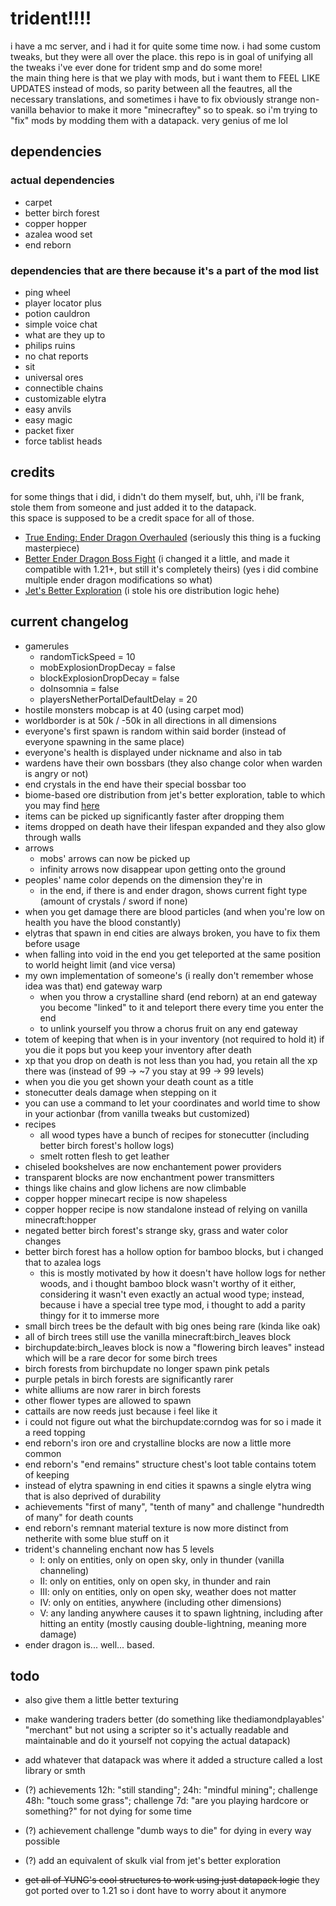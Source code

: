 # trident!!!!
i have a mc server, and i had it for quite some time now. i had some custom tweaks, but they were all over the place. this repo is in goal of unifying all the tweaks i've ever done for trident smp and do some more!<br>
the main thing here is that we play with mods, but i want them to FEEL LIKE UPDATES instead of mods, so parity between all the feautres, all the necessary translations, and sometimes i have to fix obviously strange non-vanilla behavior to make it more "minecraftey" so to speak. so i'm trying to "fix" mods by modding them with a datapack. very genius of me lol

## dependencies
### actual dependencies
- carpet
- better birch forest
- copper hopper
- azalea wood set
- end reborn

### dependencies that are there because it's a part of the mod list
- ping wheel
- player locator plus
- potion cauldron
- simple voice chat
- what are they up to
- philips ruins
- no chat reports
- sit
- universal ores
- connectible chains
- customizable elytra
- easy anvils
- easy magic
- packet fixer
- force tablist heads

## credits
for some things that i did, i didn't do them myself, but, uhh, i'll be frank, stole them from someone and just added it to the datapack.<br>
this space is supposed to be a credit space for all of those.
- [True Ending: Ender Dragon Overhauled](https://modrinth.com/datapack/true-ending/versions) (seriously this thing is a fucking masterpiece)
- [Better Ender Dragon Boss Fight](https://www.planetminecraft.com/data-pack/better-ender-dragon-boss-fight/) (i changed it a little, and made it compatible with 1.21+, but still it's completely theirs) (yes i did combine multiple ender dragon modifications so what)
- [Jet's Better Exploration](https://modrinth.com/mod/jbe) (i stole his ore distribution logic hehe)

## current changelog
- gamerules
    - randomTickSpeed = 10
    - mobExplosionDropDecay = false
    - blockExplosionDropDecay = false
    - doInsomnia = false
    - playersNetherPortalDefaultDelay = 20
- hostile monsters mobcap is at 40 (using carpet mod)
- worldborder is at 50k / -50k in all directions in all dimensions
- everyone's first spawn is random within said border (instead of everyone spawning in the same place)
- everyone's health is displayed under nickname and also in tab
- wardens have their own bossbars (they also change color when warden is angry or not)
- end crystals in the end have their special bossbar too
- biome-based ore distribution from jet's better exploration, table to which you may find [here](https://docs.google.com/spreadsheets/d/1BdCvVJP3CvlerC-nFlTZc4cjzYAnAbqMJudeDgCxwGw/edit)
- items can be picked up significantly faster after dropping them
- items dropped on death have their lifespan expanded and they also glow through walls
- arrows
    - mobs' arrows can now be picked up
    - infinity arrows now disappear upon getting onto the ground
- peoples' name color depends on the dimension they're in
    - in the end, if there is and ender dragon, shows current fight type (amount of crystals / sword if none)
- when you get damage there are blood particles (and when you're low on health you have the blood constantly)
- elytras that spawn in end cities are always broken, you have to fix them before usage
- when falling into void in the end you get teleported at the same position to world height limit (and vice versa)
- my own implementation of someone's (i really don't remember whose idea was that) end gateway warp
    - when you throw a crystalline shard (end reborn) at an end gateway you become "linked" to it and teleport there every time you enter the end
    - to unlink yourself you throw a chorus fruit on any end gateway
- totem of keeping that when is in your inventory (not required to hold it) if you die it pops but you keep your inventory after death
- xp that you drop on death is not less than you had, you retain all the xp there was (instead of 99 -> ~7 you stay at 99 -> 99 levels)
- when you die you get shown your death count as a title
- stonecutter deals damage when stepping on it
- you can use a command to let your coordinates and world time to show in your actionbar (from vanilla tweaks but customized)
- recipes
    - all wood types have a bunch of recipes for stonecutter (including better birch forest's hollow logs)
    - smelt rotten flesh to get leather
- chiseled bookshelves are now enchantement power providers
- transparent blocks are now enchantment power transmitters
- things like chains and glow lichens are now climbable
- copper hopper minecart recipe is now shapeless
- copper hopper recipe is now standalone instead of relying on vanilla minecraft:hopper
- negated better birch forest's strange sky, grass and water color changes
- better birch forest has a hollow option for bamboo blocks, but i changed that to azalea logs
    - this is mostly motivated by how it doesn't have hollow logs for nether woods, and i thought bamboo block wasn't worthy of it either, considering it wasn't even exactly an actual wood type; instead, because i have a special tree type mod, i thought to add a parity thingy for it to immerse more
- small birch trees be the default with big ones being rare (kinda like oak)
- all of birch trees still use the vanilla minecraft:birch_leaves block
- birchupdate:birch_leaves block is now a "flowering birch leaves" instead which will be a rare decor for some birch trees
- birch forests from birchupdate no longer spawn pink petals
- purple petals in birch forests are significantly rarer
- white alliums are now rarer in birch forests
- other flower types are allowed to spawn
- cattails are now reeds just because i feel like it
- i could not figure out what the birchupdate:corndog was for so i made it a reed topping
- end reborn's iron ore and crystalline blocks are now a little more common
- end reborn's "end remains" structure chest's loot table contains totem of keeping
- instead of elytra spawning in end cities it spawns a single elytra wing that is also deprived of durability
- achievements "first of many", "tenth of many" and challenge "hundredth of many" for death counts
- end reborn's remnant material texture is now more distinct from netherite with some blue stuff on it
- trident's channeling enchant now has 5 levels
  - I: only on entities, only on open sky, only in thunder (vanilla channeling)
  - II: only on entities, only on open sky, in thunder and rain
  - III: only on entities, only on open sky, weather does not matter
  - IV: only on entities, anywhere (including other dimensions)
  - V: any landing anywhere causes it to spawn lightning, including after hitting an entity (mostly causing double-lightning, meaning more damage)
- ender dragon is... well... based.

## todo
- also give them a little better texturing
- make wandering traders better (do something like thediamondplayables' "merchant" but not using a scripter so it's actually readable and maintainable and do it yourself not copying the actual datapack)
- add whatever that datapack was where it added a structure called a lost library or smth
- (?) achievements 12h: "still standing"; 24h: "mindful mining"; challenge 48h: "touch some grass"; challenge 7d: "are you playing hardcore or something?" for not dying for some time
- (?) achievement challenge "dumb ways to die" for dying in every way possible
- (?) add an equivalent of skulk vial from jet's better exploration


- ~~get all of YUNG's cool structures to work using just datapack logic~~ they got ported over to 1.21 so i dont have to worry about it anymore